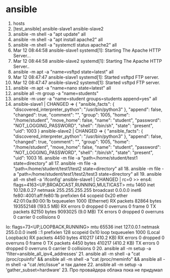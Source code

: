 # ansible
1. hosts 
2. [test_ansible]
ansible-slave1
ansible-slave2
3. ansible -m shell -a "apt update" all
4. ansible -m shell -a "apt install apache2" all
5. ansible -m shell -a "systemctl status apache2" all
6. Mar 12 08:44:58 ansible-slave1 systemd[1]: Starting The Apache HTTP Server...
7. Mar 12 08:44:58 ansible-slave2 systemd[1]: Starting The Apache HTTP Server..
8. ansible -m apt -a "name=vsftpd state=latest" all
9. Mar 12 08:47:47 ansible-slave1 systemd[1]: Started vsftpd FTP server.
10. Mar 12 08:47:47 ansible-slave2 systemd[1]: Started vsftpd FTP server. 
12. ansible -m apt -a "name=nano state=latest" all
13. ansible all -m group -a "name=students" 
14. ansible -m user -a "name=student groups=students append=yes" all
15. ansible-slave1 | CHANGED => {
    "ansible_facts": {
        "discovered_interpreter_python": "/usr/bin/python3"
    },
    "append": false,
    "changed": true,
    "comment": "",
    "group": 1005,
    "home": "/home/student",
    "move_home": false,
    "name": "student",
    "password": "NOT_LOGGING_PASSWORD",
    "shell": "/bin/sh",
    "state": "present",
    "uid": 1003
}
ansible-slave2 | CHANGED => {
    "ansible_facts": {
        "discovered_interpreter_python": "/usr/bin/python3"
    },
    "append": false,
    "changed": true,
    "comment": "",
    "group": 1005,
    "home": "/home/student",
    "move_home": false,
    "name": "student",
    "password": "NOT_LOGGING_PASSWORD",
    "shell": "/bin/sh",
    "state": "present",
    "uid": 1003
    16. ansible  -m file -a "path=/home/student/test1 state=directory" all
    17. ansible  -m file -a "path=/home/student/test1/test2 state=directory" all
    18. ansible  -m file -a "path=/home/student/test1/test2/test3 state=directory" all
    19. ansible all -m shell -a 'ifconfig'
ansible-slave1 | CHANGED | rc=0 >>
ens4: flags=4163<UP,BROADCAST,RUNNING,MULTICAST>  mtu 1460
        inet 10.128.0.27  netmask 255.255.255.255  broadcast 0.0.0.0
        inet6 fe80::4001:aff:fe80:1b  prefixlen 64  scopeid 0x20<link>
        ether 42:01:0a:80:00:1b  txqueuelen 1000  (Ethernet)
        RX packets 82864  bytes 193552148 (193.5 MB)
        RX errors 0  dropped 0  overruns 0  frame 0
        TX packets 82150  bytes 9093025 (9.0 MB)
        TX errors 0  dropped 0 overruns 0  carrier 0  collisions 0

lo: flags=73<UP,LOOPBACK,RUNNING>  mtu 65536
        inet 127.0.0.1  netmask 255.0.0.0
        inet6 ::1  prefixlen 128  scopeid 0x10<host>
        loop  txqueuelen 1000  (Local Loopback)
        RX packets 4450  bytes 410217 (410.2 KB)
        RX errors 0  dropped 0  overruns 0  frame 0
        TX packets 4450  bytes 410217 (410.2 KB)
        TX errors 0  dropped 0 overruns 0  carrier 0  collisions 0
    20. ansible all -m setup -a 'filter=ansible_all_ipv4_addresses'
    21. ansible all -m shell -a "cat /proc/cpuinfo" && ansible all -m shell -a "cat /proc/meminfo" && ansible all -m shell -a "cat /etc/issue" и так далее
    22. ansible all -m setup -a 'gather_subset=hardware'
    23. Про провайдера облака пока не придумал
